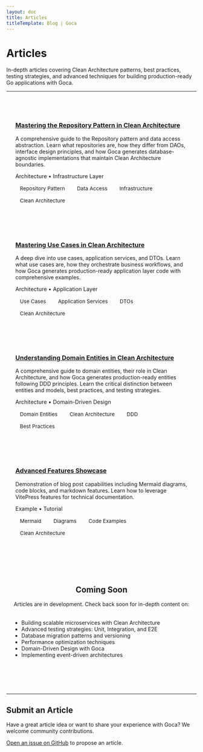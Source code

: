 ```yaml
---
layout: doc
title: Articles
titleTemplate: Blog | Goca
---
```


# Articles

In-depth articles covering Clean Architecture patterns, best practices, testing strategies, and advanced techniques for building production-ready Go applications with Goca.

---

<style scoped>
.article-list {
  margin-top: 2rem;
}

.article-item {
  padding: 1.5rem;
  border: 1px solid var(--vp-c-divider);
  border-radius: 8px;
  margin-bottom: 1.5rem;
  transition: all 0.3s ease;
}

.article-item:hover {
  border-color: var(--vp-c-brand);
  transform: translateY(-2px);
  box-shadow: 0 4px 12px rgba(0, 0, 0, 0.1);
}

.article-meta {
  color: var(--vp-c-text-2);
  font-size: 0.9rem;
  margin-top: 0.5rem;
}

.article-tags {
  display: flex;
  gap: 0.5rem;
  margin-top: 0.75rem;
  flex-wrap: wrap;
}

.article-tag {
  background: var(--vp-c-bg-soft);
  color: var(--vp-c-text-2);
  padding: 0.25rem 0.75rem;
  border-radius: 12px;
  font-size: 0.85rem;
  border: 1px solid var(--vp-c-divider);
}

.coming-soon {
  text-align: center;
  padding: 3rem 1rem;
  color: var(--vp-c-text-2);
}
</style>

<div class="article-list">

<div class="article-item">
  <h3>
    <a href="/goca/blog/articles/mastering-repository-pattern">Mastering the Repository Pattern in Clean Architecture</a>
  </h3>
  <p>A comprehensive guide to the Repository pattern and data access abstraction. Learn what repositories are, how they differ from DAOs, interface design principles, and how Goca generates database-agnostic implementations that maintain Clean Architecture boundaries.</p>
  <div class="article-meta">Architecture • Infrastructure Layer</div>
  <div class="article-tags">
    <span class="article-tag">Repository Pattern</span>
    <span class="article-tag">Data Access</span>
    <span class="article-tag">Infrastructure</span>
    <span class="article-tag">Clean Architecture</span>
  </div>
</div>

<div class="article-item">
  <h3>
    <a href="/goca/blog/articles/mastering-use-cases">Mastering Use Cases in Clean Architecture</a>
  </h3>
  <p>A deep dive into use cases, application services, and DTOs. Learn what use cases are, how they orchestrate business workflows, and how Goca generates production-ready application layer code with comprehensive examples.</p>
  <div class="article-meta">Architecture • Application Layer</div>
  <div class="article-tags">
    <span class="article-tag">Use Cases</span>
    <span class="article-tag">Application Services</span>
    <span class="article-tag">DTOs</span>
    <span class="article-tag">Clean Architecture</span>
  </div>
</div>

<div class="article-item">
  <h3>
    <a href="/goca/blog/articles/understanding-domain-entities">Understanding Domain Entities in Clean Architecture</a>
  </h3>
  <p>A comprehensive guide to domain entities, their role in Clean Architecture, and how Goca generates production-ready entities following DDD principles. Learn the critical distinction between entities and models, best practices, and testing strategies.</p>
  <div class="article-meta">Architecture • Domain-Driven Design</div>
  <div class="article-tags">
    <span class="article-tag">Domain Entities</span>
    <span class="article-tag">Clean Architecture</span>
    <span class="article-tag">DDD</span>
    <span class="article-tag">Best Practices</span>
  </div>
</div>

<div class="article-item">
  <h3>
    <a href="/goca/blog/articles/example-showcase">Advanced Features Showcase</a>
  </h3>
  <p>Demonstration of blog post capabilities including Mermaid diagrams, code blocks, and markdown features. Learn how to leverage VitePress features for technical documentation.</p>
  <div class="article-meta">Example • Tutorial</div>
  <div class="article-tags">
    <span class="article-tag">Mermaid</span>
    <span class="article-tag">Diagrams</span>
    <span class="article-tag">Code Examples</span>
    <span class="article-tag">Clean Architecture</span>
  </div>
</div>

<div class="coming-soon">
  <h2>Coming Soon</h2>
  <p>Articles are in development. Check back soon for in-depth content on:</p>
  <ul style="text-align: left; max-width: 600px; margin: 2rem auto;">
    <li>Building scalable microservices with Clean Architecture</li>
    <li>Advanced testing strategies: Unit, Integration, and E2E</li>
    <li>Database migration patterns and versioning</li>
    <li>Performance optimization techniques</li>
    <li>Domain-Driven Design with Goca</li>
    <li>Implementing event-driven architectures</li>
  </ul>
</div>

</div>

---

## Submit an Article

Have a great article idea or want to share your experience with Goca? We welcome community contributions.

[Open an issue on GitHub](https://github.com/sazardev/goca/issues/new?title=Article%20Proposal:) to propose an article.
